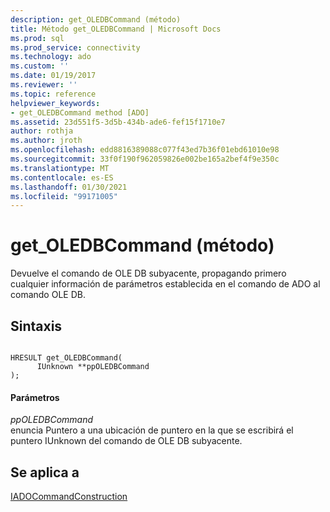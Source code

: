 ```yaml
---
description: get_OLEDBCommand (método)
title: Método get_OLEDBCommand | Microsoft Docs
ms.prod: sql
ms.prod_service: connectivity
ms.technology: ado
ms.custom: ''
ms.date: 01/19/2017
ms.reviewer: ''
ms.topic: reference
helpviewer_keywords:
- get_OLEDBCommand method [ADO]
ms.assetid: 23d551f5-3d5b-434b-ade6-fef15f1710e7
author: rothja
ms.author: jroth
ms.openlocfilehash: edd8816389088c077f43ed7b36f01ebd61010e98
ms.sourcegitcommit: 33f0f190f962059826e002be165a2bef4f9e350c
ms.translationtype: MT
ms.contentlocale: es-ES
ms.lasthandoff: 01/30/2021
ms.locfileid: "99171005"
---
```

# <a name="get_oledbcommand-method"></a>get_OLEDBCommand (método)
Devuelve el comando de OLE DB subyacente, propagando primero cualquier información de parámetros establecida en el comando de ADO al comando OLE DB.  
  
## <a name="syntax"></a>Sintaxis  
  
```  
  
HRESULT get_OLEDBCommand(  
      IUnknown **ppOLEDBCommand  
);  
```  
  
#### <a name="parameters"></a>Parámetros  
 *ppOLEDBCommand*  
 enuncia Puntero a una ubicación de puntero en la que se escribirá el puntero IUnknown del comando de OLE DB subyacente.  
  
## <a name="applies-to"></a>Se aplica a  
 [IADOCommandConstruction](/previous-versions/windows/desktop/aa965677(v=vs.85))